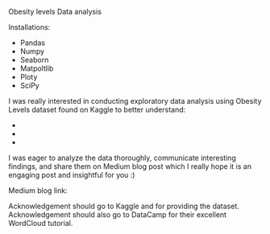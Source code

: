 Obesity levels Data analysis

Installations:
- Pandas
- Numpy
- Seaborn
- Matpoltlib
- Ploty
- SciPy

I was really interested in conducting exploratory data analysis using Obesity Levels dataset found on Kaggle to better understand:

- 
-
-

I was eager to analyze the data thoroughly, communicate interesting findings, and share them on Medium blog post  which I really hope it is an engaging post and insightful for you :)

Medium blog link: 

Acknowledgement should go to Kaggle and for providing the dataset. Acknowledgement should also go to DataCamp for their excellent WordCloud tutorial.
